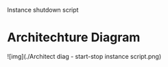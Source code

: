 Instance shutdown script

# Architechture Diagram 

![img](./Architect diag - start-stop instance script.png)
